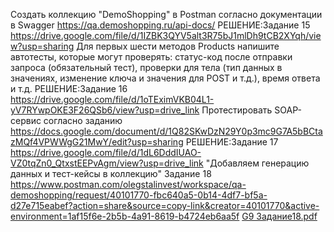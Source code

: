 Создать коллекцию "DemoShopping" в Postman согласно документации в Swagger https://qa.demoshopping.ru/api-docs/
РЕШЕНИЕ:Задание 15 https://drive.google.com/file/d/1IZBK3QYV5alt3R75bJ1mlDh9tCB2XYqh/view?usp=sharing
Для первых шести методов Products напишите автотесты, которые могут проверять: статус-код после отправки запроса (обязательный тест), проверки для тела (тип данных в значениях, изменение ключа и значения для POST и т.д.), время ответа и т.д. 
РЕШЕНИЕ:Задание 16 https://drive.google.com/file/d/1oTEximVKB04L1-yV7RYwpOKE3F26QSb6/view?usp=drive_link
Протестировать SOAP-сервис согласно заданию https://docs.google.com/document/d/1Q82SKwDzN29Y0p3mc9G7A5bBCtazMQf4VPWWgG21MwY/edit?usp=sharing
РЕШЕНИЕ:Задание 17 https://drive.google.com/file/d/1dL6DddIUAO-VZ0tqZn0_QtxstEEPvAgm/view?usp=drive_link
"Добавляем генерацию данных и тест-кейсы в коллекцию"  Задание 18 https://www.postman.com/olegstalinvest/workspace/qa-demoshopping/request/40101770-fbc640a5-0b14-4df7-bf5a-d27e715eabef?action=share&source=copy-link&creator=40101770&active-environment=1af15f6e-2b5b-4a91-8619-b4724eb6aa5f
[G9 Задание18.pdf](https://github.com/user-attachments/files/18410540/G9.18.pdf)
